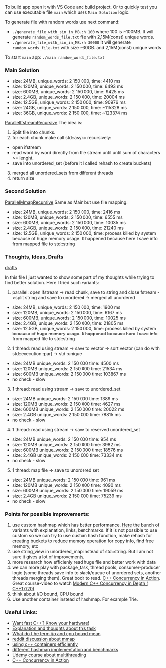 To build app open it with VS Code and build project. Or to quickly test you can use executable file `main` which uses `Main Solution` logic.

To generate file with random words use next command:

- `./generate_file_with_sin_in_MB.sh 100` where 100 is ~100MB. It will generate `random_words_file.txt` file with 2,15M(const) unique words.
- `./generate_file_with_sin_in_MB.sh 30000` It will generate `random_words_file.txt` with size ~30GB. and 2,15M(const) unique words

To start `main` app:
`./main randow_words_file.txt`


### Main Solution

- size: 24MB,   unique_words: 2 150 000, time: 4410 ms
- size: 120MB,  unique_words: 2 150 000, time: 6493 ms
- size: 600MB,  unique_words: 2 150 000, time: 9425 ms
- size: 2.4GB,  unique_words: 2 150 000, time: 20004 ms
- size: 12.5GB, unique_words: 2 150 000, time: 90976 ms
- size: 24GB,   unique_words: 2 150 000, time: ~115328 ms
- size: 36GB,   unique_words: 2 150 000, time: ~123374 ms
  
[ParallelIfstreamRecursive](https://github.com/tt1m0n/technical_task/blob/main/include/ParallelIfstreamRecursive.hpp)
The idea is:
  1) Split file into chunks.
  2) for each chunk make call std::async recursively:
  - open ifstream
  - read word by word directly from the stream until until sum of characters >= lenght.
  - save into unordered_set (before it I called rehash to create buckets)
 3) merged all unordered_sets from different threads
 4) return size


### Second Solution
[ParallelMmapRecursive](https://github.com/tt1m0n/technical_task/blob/main/include/ParallelMmapRecursive.hpp)
Same as Main but use file mapping.


- size: 24MB, unique_words: 2 150 000, time: 2416 ms
- size: 120MB, unique_words: 2 150 000, time: 6555 ms
- size: 600MB, unique_words: 2 150 000, time: 10035 ms
- size: 2.4GB, unique_words: 2 150 000, time: 21240 ms
- size: 12.5GB, unique_words: 2 150 000, time: process killed by system because of huge memory usage. It happened because here I save info from mapped file to std::string 

### Thoughts, Ideas, Drafts
[drafts](https://github.com/tt1m0n/technical_task/blob/main/include/basic_draft_ideas.hpp)

In this file I just wanted to show some part of my thoughts while trying to find better solution. Here I tried such variants:

1) parallel: open ifstream -> read chunk, save to string and close fstream ->split string and save to unordered -> merged all unordered

- size: 24MB, unique_words: 2 150 000, time: 1900 ms
- size: 120MB,  unique_words: 2 150 000, time: 6167 ms
- size: 600MB, unique_words: 2 150 000, time:  10025 ms
- size: 2.4GB, unique_words: 2 150 000, time: 21805 ms
- size: 12.5GB, unique_words: 2 150 000, time: process killed by system because of huge memory usage. It happened because here I save info from mapped file to std::string 

2) 1 thread: read using stream -> save to vector -> sort vector (can do with std::execution::par) -> std::unique

- size: 24MB unique_words: 2 150 000 time: 4500 ms
- size: 120MB unique_words: 2 150 000 time: 21534 ms
- size: 600MB unique_words: 2 150 000 time:  103867 ms
- no check - slow


3) 1 thread: read using stream -> save to unordered_set

- size: 24MB unique_words: 2 150 000 time: 1389 ms
- size: 120MB unique_words: 2 150 000 time: 4627 ms
- size: 600MB unique_words: 2 150 000 time:  20022 ms
- size: 2.4GB unique_words: 2 150 000 time: 78815 ms
- no check - slow

4) 1 thread: read using stream -> save to reserved unordered_set

- size: 24MB unique_words: 2 150 000 time: 954 ms
- size: 120MB unique_words: 2 150 000 time: 3982 ms
- size: 600MB unique_words: 2 150 000 time: 18576 ms
- size: 2.4GB unique_words: 2 150 000 time: 73334 ms
- no check - slow

5) 1 thread: map file -> save to unordered set

- size: 24MB unique_words: 2 150 000 time: 961 ms
- size: 120MB unique_words: 2 150 000 time: 4090 ms
- size: 600MB unique_words: 2 150 000 time: 19059 ms
- size: 2.4GB unique_words: 2 150 000 time: 75239 ms
- no check - slow



### Points for possible improvements:
1) use custom hashmap which has better performance. [Here](https://martin.ankerl.com/2019/04/01/hashmap-benchmarks-01-overview/) the bunch of variants with explanation, links, benchmarks. If it is not possible to use custom so we can try to use custom hash function, make rehash for creating buckets to reduce memory operation for copy info, find free memory, etc
2) use string_view in unordered_map instead of std::string. But I am not sure it gives a lot of improvements.
3) more research how efficienly read huge file and better work with data
4) we can more play with package_task, thread pools, consumer-producer logic (some threads save info to stack/queue of unordered sets, another threads merging them). Great book to read. [C++ Concurrency in Action](https://www.amazon.com/C-Concurrency-Action-Practical-Multithreading/dp/1933988770). Great course-video to watch [Modern C++ Concurrency in Depth ( C++17/20)](https://ciklum.udemy.com/course/modern-cpp-concurrency-in-depth/learn/lecture/7670484#overview)
5) think about I/O bound, CPU bound
6) Use another container instead of hashmap. For example Trie.

### Useful Links:

- [Want fast C++? Know your hardware!](https://www.youtube.com/watch?v=BP6NxVxDQIs&t=0)
- [Explanation and thoughts about this task](https://levelup.gitconnected.com/complex-solution-to-a-dead-simple-concurrency-task-5a66ae21e3b)
- [What do t he term i/o and cpu bound mean](https://stackoverflow.com/questions/868568/what-do-the-terms-cpu-bound-and-i-o-bound-mean/33510470#33510470)
- [reddit discussion about mmap](https://www.reddit.com/r/cpp/comments/ng9xz1/fastest_way_to_read_very_large_filegb_to_tb_in_c/)
- [using c++ containers efficiently](https://blog.quasar.ai/using-c-containers-efficiently)
- [different hashmap implementation and benchmarks](https://martin.ankerl.com/2019/04/01/hashmap-benchmarks-01-overview/)
- [Udemy course about multithreading](https://ciklum.udemy.com/course/modern-cpp-concurrency-in-depth/learn/lecture/7670484#overview)
- [C++ Concurrency in Action](https://www.amazon.com/C-Concurrency-Action-Practical-Multithreading/dp/1933988770)

